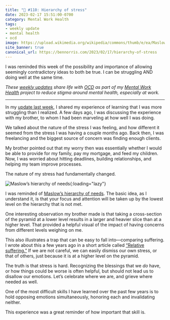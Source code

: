 ```yaml
---
title: "🧠 #110: Hierarchy of stress"
date: 2023-02-17 15:51:00-0700
category: Mental Work Health
tags:
- weekly update
- mental health
- ocd
image: https://upload.wikimedia.org/wikipedia/commons/thumb/e/ea/Maslow%27s_Hierarchy_of_Needs2.svg/1200px-Maslow%27s_Hierarchy_of_Needs2.svg.png
site_banner: true
canonical_url: https://bennorris.com/2023/02/17/hierarchy-of-stress
---
```


I was reminded this week of the possibility and importance of allowing seemingly contradictory ideas to both be true. I can be struggling AND doing well at the same time.

_These [weekly updates](https://bennorris.com/tags/weekly-update/) share life with [OCD](https://bennorris.com/tags/ocd/) as part of my [Mental Work Health](https://bennorris.com/mental-work-health/) project to reduce stigma around mental health, especially at work._

***

In my [update last week](https://bennorris.com/2023/02/10/dropping-rubber-balls), I shared my experience of learning that I was more struggling than I realized. A few days ago, I was discussing the experience with my brother, to whom I had been marveling at how well I was doing.

We talked about the nature of the stress I was feeling, and how different it seemed from the stress I was having a couple months ago. Back then, I was freelancing and the biggest source of concern was finding enough clients.

My brother pointed out that my worry then was essentially whether I would be able to provide for my family, pay my mortgage, and feed my children. Now, I was worried about hitting deadlines, building relationships, and helping my team improve processes.

The nature of my stress had fundamentally changed.

![Maslow’s hierarchy of needs](https://upload.wikimedia.org/wikipedia/commons/thumb/e/ea/Maslow%27s_Hierarchy_of_Needs2.svg/1200px-Maslow%27s_Hierarchy_of_Needs2.svg.png){:loading="lazy"}

I was reminded of [Maslow’s hierarchy of needs](https://en.wikipedia.org/wiki/Maslow's_hierarchy_of_needs). The basic idea, as I understand it, is that your focus and attention will be taken up by the lowest level on the hierarchy that is not met.

One interesting observation my brother made is that taking a cross-section of the pyramid at a lower level results in a larger and heavier slice than at a higher level. That provided a helpful visual of the impact of having concerns from different levels weighing on me.

This also illustrates a trap that can be easy to fall into—comparing suffering. I wrote about this a few years ago in a short article called [“Relative suffering.”](https://bennorris.com/2019/02/19/relative-suffering) If we are not careful, we can easily dismiss our own stress, or that of others, just because it is at a higher level on the pyramid.

The truth is that stress is hard. Recognizing the blessings that we *do* have, or how things could be worse is often helpful, but should not lead us to disallow our emotions. Let’s celebrate where we are, and grieve where needed as well.

One of the most difficult skills I have learned over the past few years is to hold opposing emotions simultaneously, honoring each and invalidating neither.

This experience was a great reminder of how important that skill is.



